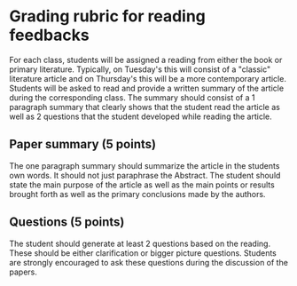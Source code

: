 # Grading rubric for reading feedbacks
For each class, students will be assigned a reading from either the book or primary literature. 
Typically, on Tuesday's this will consist of a "classic" literature article and on Thursday's
this will be a more contemporary article. Students will be asked to read and provide a written
summary of the article during the corresponding class. The summary should consist of
a 1 paragraph summary that clearly shows that the student read the article as well
as 2 questions that the student developed while reading the article.

## Paper summary (5 points)
The one paragraph summary should summarize the article in the students own words. It should
not just paraphrase the Abstract. The student should state the main purpose of the article
as well as the main points or results brought forth as well as the primary conclusions
made by the authors.

## Questions (5 points)
The student should generate at least 2 questions based on the reading. These should be either
clarification or bigger picture questions. Students are strongly encouraged to ask
these questions during the discussion of the papers.